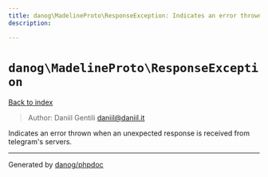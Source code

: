 ```yaml
---
title: danog\MadelineProto\ResponseException: Indicates an error thrown when an unexpected response is received from telegram's servers.
description: 

---
```

# `danog\MadelineProto\ResponseException`
[Back to index](../../index.md)

> Author: Daniil Gentili <daniil@daniil.it>  
  

Indicates an error thrown when an unexpected response is received from telegram's servers.  



---
Generated by [danog/phpdoc](https://phpdoc.daniil.it)
